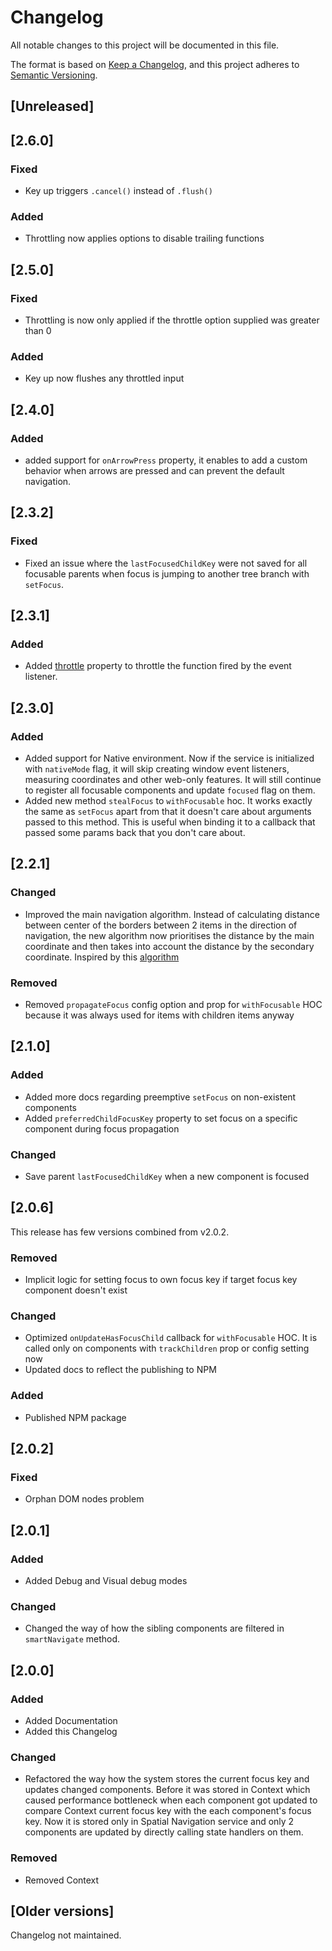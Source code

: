 # Changelog
All notable changes to this project will be documented in this file.

The format is based on [Keep a Changelog](https://keepachangelog.com/en/1.0.0/),
and this project adheres to [Semantic Versioning](https://semver.org/spec/v2.0.0.html).

## [Unreleased]

## [2.6.0]
### Fixed
- Key up triggers `.cancel()` instead of `.flush()`
### Added
- Throttling now applies options to disable trailing functions

## [2.5.0]
### Fixed
- Throttling is now only applied if the throttle option supplied was greater than 0
### Added
- Key up now flushes any throttled input

## [2.4.0]
### Added
- added support for `onArrowPress` property, it enables to add a custom behavior when arrows are pressed and can prevent the default navigation.

## [2.3.2]
### Fixed
- Fixed an issue where the `lastFocusedChildKey` were not saved for all focusable parents when focus is jumping to another tree branch with `setFocus`.

## [2.3.1]
### Added
- Added [throttle](https://github.com/NoriginMedia/react-spatial-navigation#initialization-config) property to throttle the function fired by the event listener.

## [2.3.0]
### Added
- Added support for Native environment. Now if the service is initialized with `nativeMode` flag, it will skip creating window event listeners, measuring coordinates and other web-only features. It will still continue to register all focusable components and update `focused` flag on them.
- Added new method `stealFocus` to `withFocusable` hoc. It works exactly the same as `setFocus` apart from that it doesn't care about arguments passed to this method. This is useful when binding it to a callback that passed some params back that you don't care about.

## [2.2.1]
### Changed
- Improved the main navigation algorithm. Instead of calculating distance between center of the borders between 2 items in the direction of navigation, the new algorithm now prioritises the distance by the main coordinate and then takes into account the distance by the secondary coordinate. Inspired by this [algorithm](https://developer.mozilla.org/en-US/docs/Mozilla/Firefox_OS_for_TV/TV_remote_control_navigation#Algorithm_design)

### Removed
- Removed `propagateFocus` config option and prop for `withFocusable` HOC because it was always used for items with children items anyway

## [2.1.0]
### Added
- Added more docs regarding preemptive `setFocus` on non-existent components
- Added `preferredChildFocusKey` property to set focus on a specific component during focus propagation

### Changed
- Save parent `lastFocusedChildKey` when a new component is focused

## [2.0.6]
This release has few versions combined from v2.0.2.

### Removed
- Implicit logic for setting focus to own focus key if target focus key component doesn't exist

### Changed
- Optimized `onUpdateHasFocusChild` callback for `withFocusable` HOC. It is called only on components with `trackChildren` prop or config setting now
- Updated docs to reflect the publishing to NPM

### Added
- Published NPM package

## [2.0.2]
### Fixed
- Orphan DOM nodes problem

## [2.0.1]
### Added
- Added Debug and Visual debug modes

### Changed
- Changed the way of how the sibling components are filtered in `smartNavigate` method.

## [2.0.0]
### Added
- Added Documentation
- Added this Changelog

### Changed
- Refactored the way how the system stores the current focus key and updates changed components. Before it was stored in Context which caused performance bottleneck when each component got updated to compare Context current focus key with the each component's focus key. Now it is stored only in Spatial Navigation service and only 2 components are updated by directly calling state handlers on them.

### Removed
- Removed Context

## [Older versions]
Changelog not maintained.
